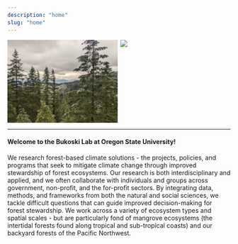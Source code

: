 ```yaml
---
description: "home"
slug: "home"
---
```


<div>

<img src="./forest4.jpg" width="49.5%" align="left" style="padding-right: 0%">
<img src="./mangrove.jpg" width="49.5%" align="right" style="padding-right: 0%">

</div>

<div style="clear: both;"></div>

---

#### Welcome to the Bukoski Lab at Oregon State University!

We research forest-based climate solutions - the projects, policies, and programs that seek to mitigate climate change through improved stewardship of forest ecosystems. Our research is both interdisciplinary and applied, and we often collaborate with individuals and groups across government, non-profit, and the for-profit sectors. By integrating data, methods, and frameworks from both the natural and social sciences, we tackle difficult questions that can guide improved decision-making for forest stewardship. We work across a variety of ecosystem types and spatial scales - but are particularly fond of mangrove ecosystems (the intertidal forests found along tropical and sub-tropical coasts) and our backyard forests of the Pacific Northwest.